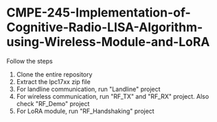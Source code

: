 # CMPE-245-Implementation-of-Cognitive-Radio-LISA-Algorithm-using-Wireless-Module-and-LoRA
Follow the steps
1. Clone the entire repository
2. Extract the lpc17xx zip file
3. For landline communication, run "Landline" project
4. For wireless communication, run "RF_TX" and "RF_RX" project. Also check "RF_Demo" project
5. For LoRA module, run "RF_Handshaking" project
